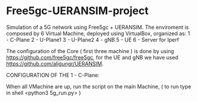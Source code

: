 # Free5gc-UERANSIM-project
Simulation of a 5G network using Free5gc + UERANSIM. The enviroment is composed by 6 Virtual Machine, deployed using VirtualBox, organized as:
1 - C-Plane 
2 - U-Plane1
3 - U-Plane2
4 - gNB
5 - UE
6 - Server for Iperf

The configuration of the Core ( first three machine ) is done by using https://github.com/free5gc/free5gc, for the UE and gNB we have used https://github.com/aligungr/UERANSIM.

CONFIGURATION OF THE 1 - C-Plane:





When all VMachine are up, run the script on the main Machine, ( to run type in shell <python3 5g_run.py> )
